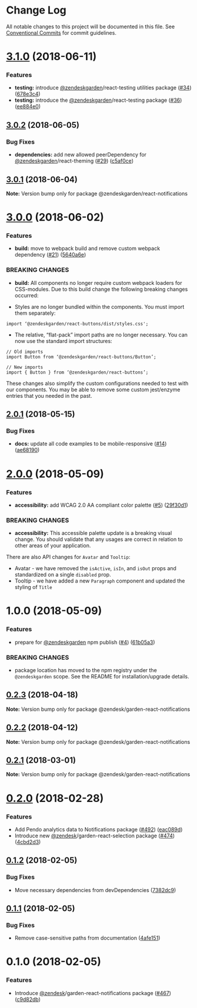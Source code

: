 # Change Log

All notable changes to this project will be documented in this file.
See [Conventional Commits](https://conventionalcommits.org) for commit guidelines.

<a name="3.1.0"></a>
# [3.1.0](https://github.com/zendeskgarden/react-components/compare/@zendeskgarden/react-notifications@3.0.2...@zendeskgarden/react-notifications@3.1.0) (2018-06-11)


### Features

* **testing:** introduce [@zendeskgarden](https://github.com/zendeskgarden)/react-testing utilities package ([#34](https://github.com/zendeskgarden/react-components/issues/34)) ([678e3c4](https://github.com/zendeskgarden/react-components/commit/678e3c4))
* **testing:** introduce the [@zendeskgarden](https://github.com/zendeskgarden)/react-testing package ([#36](https://github.com/zendeskgarden/react-components/issues/36)) ([ee884e0](https://github.com/zendeskgarden/react-components/commit/ee884e0))




<a name="3.0.2"></a>
## [3.0.2](https://github.com/zendeskgarden/react-components/compare/@zendeskgarden/react-notifications@3.0.1...@zendeskgarden/react-notifications@3.0.2) (2018-06-05)


### Bug Fixes

* **dependencies:** add new allowed peerDependency for [@zendeskgarden](https://github.com/zendeskgarden)/react-theming ([#29](https://github.com/zendeskgarden/react-components/issues/29)) ([c5af0ce](https://github.com/zendeskgarden/react-components/commit/c5af0ce))




<a name="3.0.1"></a>
## [3.0.1](https://github.com/zendeskgarden/react-components/compare/@zendeskgarden/react-notifications@3.0.0...@zendeskgarden/react-notifications@3.0.1) (2018-06-04)




**Note:** Version bump only for package @zendeskgarden/react-notifications

<a name="3.0.0"></a>
# [3.0.0](https://github.com/zendeskgarden/react-components/compare/@zendeskgarden/react-notifications@2.0.1...@zendeskgarden/react-notifications@3.0.0) (2018-06-02)


### Features

* **build:** move to webpack build and remove custom webpack dependency ([#21](https://github.com/zendeskgarden/react-components/issues/21)) ([5640a6e](https://github.com/zendeskgarden/react-components/commit/5640a6e))


### BREAKING CHANGES

* **build:** All components no longer require custom webpack loaders for CSS-modules. Due to this build change the following breaking changes occurred:

* Styles are no longer bundled within the components. You must import them separately:

```
import ‘@zendeskgarden/react-buttons/dist/styles.css';
```

* The relative, “flat-pack” import paths are no longer necessary. You can now use the standard import structures:

```
// Old imports
import Button from ‘@zendeskgarden/react-buttons/Button’;

// New imports
import { Button } from ‘@zendeskgarden/react-buttons’;
```

These changes also simplify the custom configurations needed to test with our components. You may be able to remove some custom jest/enzyme entries that you needed in the past.




<a name="2.0.1"></a>
## [2.0.1](https://github.com/zendeskgarden/react-components/compare/@zendeskgarden/react-notifications@2.0.0...@zendeskgarden/react-notifications@2.0.1) (2018-05-15)


### Bug Fixes

* **docs:** update all code examples to be mobile-responsive ([#14](https://github.com/zendeskgarden/react-components/issues/14)) ([ae68190](https://github.com/zendeskgarden/react-components/commit/ae68190))




<a name="2.0.0"></a>
# [2.0.0](https://github.com/zendeskgarden/react-components/compare/@zendeskgarden/react-notifications@1.0.0...@zendeskgarden/react-notifications@2.0.0) (2018-05-09)


### Features

* **accessibility:** add WCAG 2.0 AA compliant color palette  ([#5](https://github.com/zendeskgarden/react-components/issues/5)) ([29f30d1](https://github.com/zendeskgarden/react-components/commit/29f30d1))


### BREAKING CHANGES

* **accessibility:** This accessible palette update is a breaking visual change. You should validate that any usages are correct in relation to other areas of your application. 

There are also API changes for `Avatar` and `Tooltip`:
* Avatar - we have removed the `isActive`, `isIn`, and `isOut` props and standardized on a single `disabled` prop.
* Tooltip - we have added a new `Paragraph` component and updated the styling of `Title`




<a name="1.0.0"></a>
# 1.0.0 (2018-05-09)


### Features

* prepare for [@zendeskgarden](https://github.com/zendeskgarden) npm publish ([#4](https://github.com/zendeskgarden/react-components/issues/4)) ([61b05a3](https://github.com/zendeskgarden/react-components/commit/61b05a3))


### BREAKING CHANGES

* package location has moved to the npm registry under the `@zendeskgarden` scope. See the README for installation/upgrade details.




<a name="0.2.3"></a>
## [0.2.3](https://github.com/zendeskgarden/react-components/compare/@zendesk/garden-react-notifications@0.2.2...@zendesk/garden-react-notifications@0.2.3) (2018-04-18)




**Note:** Version bump only for package @zendesk/garden-react-notifications

<a name="0.2.2"></a>
## [0.2.2](https://github.com/zendeskgarden/react-components/compare/@zendesk/garden-react-notifications@0.2.1...@zendesk/garden-react-notifications@0.2.2) (2018-04-12)




**Note:** Version bump only for package @zendesk/garden-react-notifications

<a name="0.2.1"></a>
## [0.2.1](https://github.com/zendeskgarden/react-components/compare/@zendesk/garden-react-notifications@0.2.0...@zendesk/garden-react-notifications@0.2.1) (2018-03-01)




**Note:** Version bump only for package @zendesk/garden-react-notifications

<a name="0.2.0"></a>
# [0.2.0](https://github.com/zendeskgarden/react-components/compare/@zendesk/garden-react-notifications@0.1.2...@zendesk/garden-react-notifications@0.2.0) (2018-02-28)


### Features

* Add Pendo analytics data to Notifications package ([#492](https://github.com/zendeskgarden/react-components/issues/492)) ([eac089d](https://github.com/zendeskgarden/react-components/commit/eac089d))
* Introduce new [@zendesk](https://github.com/zendesk)/garden-react-selection package ([#474](https://github.com/zendeskgarden/react-components/issues/474)) ([4cbd2d3](https://github.com/zendeskgarden/react-components/commit/4cbd2d3))




<a name="0.1.2"></a>

## [0.1.2](https://github.com/zendeskgarden/react-components/compare/@zendesk/garden-react-notifications@0.1.1...@zendesk/garden-react-notifications@0.1.2) (2018-02-05)

### Bug Fixes

* Move necessary dependencies from devDependencies ([7382dc9](https://github.com/zendeskgarden/react-components/commit/7382dc9))

<a name="0.1.1"></a>

## [0.1.1](https://github.com/zendeskgarden/react-components/compare/@zendesk/garden-react-notifications@0.1.0...@zendesk/garden-react-notifications@0.1.1) (2018-02-05)

### Bug Fixes

* Remove case-sensitive paths from documentation ([4afe151](https://github.com/zendeskgarden/react-components/commit/4afe151))

<a name="0.1.0"></a>

# 0.1.0 (2018-02-05)

### Features

* Introduce [@zendesk](https://github.com/zendesk)/garden-react-notifications package ([#467](https://github.com/zendeskgarden/react-components/issues/467)) ([c9d82db](https://github.com/zendeskgarden/react-components/commit/c9d82db))
